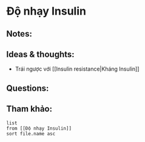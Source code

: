 # Độ nhạy Insulin

## Notes:


## Ideas & thoughts:
- Trái ngược với [[Insulin resistance|Kháng Insulin]]

## Questions:


## Tham khảo:
```dataview
list
from [[Độ nhạy Insulin]]
sort file.name asc
```